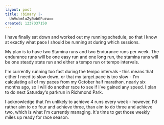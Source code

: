 ```yaml
---
layout: post
title: !binary |-
  UnVubmluZyBwbGFucw==
created: 1237037150
---
```

I have finally sat down and worked out my running schedule, so that I know at exactly what pace I should be running at during which sessions. 

My plan is to have two Stamina runs and two Endurance runs per week. The endurance runs will be one easy run and one long run, the stamina runs will be one steady state run and either a tempo run or tempo intervals. 

I'm currently running too fast during the tempo intervals - this means that either I need to slow down, or that my target pace is too slow - I'm calculating all of my paces from my October half marathon, nearly six months ago, so I will do another race to see if I've gained any speed. I plan to do next Saturday's parkrun in Richmond Park. 

I acknowledge that I'm unlikely to achieve 4 runs every week - however, I'd rather aim to do four and achieve three, than aim to do three and achieve two, which is what I'm currently managing. It's time to get those weekly miles up ready for race season. 
